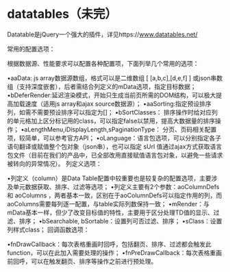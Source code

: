 # datatables（未完）
Datatable是jQuery一个强大的插件，详见https://www.datatables.net/

常用的配置选项：

根据数据源、性能要求可以配置各种配置项，下面列举几个常用的选项：

•aaData: js array数据源数组，格式可以是二维数组 [ [a,b,c],[d,e,f] ] 或json串数组（支持深度嵌套），后者需结合列定义的mData选项，指定目标数据；
•bDeferRender:延迟渲染模式，开始只生成当前页所需的DOM结构，可以极大提高加载速度（适用js array和ajax source数据源）；
•aaSorting:指定预设排序列，如需不需要预设排序可以指定为[]；
•bSortClasses： 排序操作时给对应列的单元格加上区分标记用的class，可以指定false以禁用，提高大数据量的排序操作；
•aLengthMenu,iDisplayLength,sPaginationType： 分页、页码相关配置项，较简单，可以参考官方API；
•oLanguage：语言包选项，可以分别指定各子语句翻译或赋值整个包对象（json串），也可以指定 sUrl 值通过ajax方式获取语言包文件（目前在我们的产品中，已全部改用直接赋值语言包对象，以避免一些请求被转向的异常情况）。
列定义选项：

•列定义（column）是Data Table配置中较重要也是较复杂的配置选项，主要涉及单元数据获取、排序、过滤等选项；
•列定义主要有2个参数：aoColumnDefs 和 aoColumns ，两者基本一致，区别在于aoColumnDefs可以指定作用的列，而aoColumns需要每列逐一配置，与table实际列数保持一致；
•mRender：与mData基本一样，但少了改变目标值的特性，主要用于区分处理TD值的显示、过滤、排序；
•bSearchable, bSortable：设置列可否过滤、排序；
•sClass：设置列样式class；
回调函数选项：

•fnDrawCallback：每次表格重画时回呼，包括翻页、排序、过滤都会触发此function，可以在此加入需要处理的操作；
•fnPreDrawCallback：每次表格重画前回呼，可以在触发翻页、排序等操作之前进行预处理。
